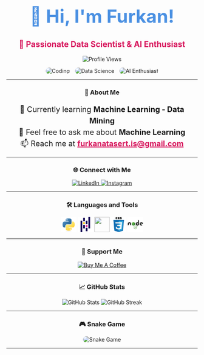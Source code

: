 <h1 align="center" style="font-size: 48px; color: #4a90e2;">👋 Hi, I'm Furkan!</h1>
<h2 align="center" style="color: #d81b60;">🌟 Passionate Data Scientist & AI Enthusiast</h2>

<p align="center">
  <img src="https://komarev.com/ghpvc/?username=furkanatasert&label=Profile%20views&color=0e75b6&style=flat" alt="Profile Views" />
</p>

<div align="center">
  <img src="https://media.giphy.com/media/13HgwGsXF0aiGY/giphy.gif" alt="Coding" width="250" height="150" style="border-radius: 20px; margin-right: 10px;"/>
  <img src="https://media.giphy.com/media/iIqmM5tTjmpOB9mpbn/giphy.gif" alt="Data Science" width="250" height="150" style="border-radius: 20px; margin-right: 10px;"/>
  <img src="https://media.giphy.com/media/26tn33aiTi1jkl6H6/giphy.gif" alt="AI Enthusiast" width="250" height="150" style="border-radius: 20px;"/>
</div>

---

<h3 align="center" style="animation: bounce 1.5s infinite;">🚀 About Me</h3>
<p align="center" style="font-size: 20px; line-height: 1.5;">
  🌱 Currently learning <strong>Machine Learning - Data Mining</strong><br>
  💬 Feel free to ask me about <strong>Machine Learning</strong><br>
  📫 Reach me at <strong><a href="mailto:furkanatasert.is@gmail.com" style="color: #d81b60;">furkanatasert.is@gmail.com</a></strong>
</p>

---

<h3 align="center" style="animation: bounce 1.5s infinite;">🌐 Connect with Me</h3>
<p align="center">
  <a href="https://linkedin.com/in/furkan-atasert-33477b1a1/" target="_blank">
    <img src="https://raw.githubusercontent.com/rahuldkjain/github-profile-readme-generator/master/src/images/icons/Social/linked-in-alt.svg" alt="LinkedIn" height="30" width="40" />
  </a>
  <a href="https://instagram.com/furkan.atasert" target="_blank">
    <img src="https://raw.githubusercontent.com/rahuldkjain/github-profile-readme-generator/master/src/images/icons/Social/instagram.svg" alt="Instagram" height="30" width="40" />
  </a>
</p>

---

<h3 align="center" style="animation: bounce 1.5s infinite;">🛠 Languages and Tools</h3>
<p align="center">
  <a href="https://www.python.org" target="_blank"><img src="https://raw.githubusercontent.com/devicons/devicon/master/icons/python/python-original.svg" width="40" height="40" /></a>
  <a href="https://pandas.pydata.org/" target="_blank"><img src="https://raw.githubusercontent.com/devicons/devicon/2ae2a900d2f041da66e950e4d48052658d850630/icons/pandas/pandas-original.svg" width="40" height="40" /></a>
  <a href="https://scikit-learn.org/" target="_blank"><img src="https://upload.wikimedia.org/wikipedia/commons/0/05/Scikit_learn_logo_small.svg" width="40" height="40" /></a>
  <a href="https://www.w3schools.com/css/" target="_blank"><img src="https://raw.githubusercontent.com/devicons/devicon/master/icons/css3/css3-original-wordmark.svg" width="40" height="40" /></a>
  <a href="https://nodejs.org" target="_blank"><img src="https://raw.githubusercontent.com/devicons/devicon/master/icons/nodejs/nodejs-original-wordmark.svg" width="40" height="40" /></a>
</p>

---

<h3 align="center" style="animation: bounce 1.5s infinite;">💖 Support Me</h3>
<p align="center">
  <a href="https://www.buymeacoffee.com/furkan.atasert" target="_blank">
    <img src="https://cdn.buymeacoffee.com/buttons/v2/default-yellow.png" height="50" width="210" alt="Buy Me A Coffee" />
  </a>
</p>

---

<h3 align="center" style="animation: bounce 1.5s infinite;">📈 GitHub Stats</h3>
<p align="center">
  <img src="https://github-readme-stats.vercel.app/api?username=furkanatasert&show_icons=true&locale=en" alt="GitHub Stats" />
  <img src="https://github-readme-streak-stats.herokuapp.com/?user=furkanatasert&" alt="GitHub Streak" />
</p>

---

<h3 align="center" style="animation: bounce 1.5s infinite;">🎮 Snake Game</h3>
<div align="center">
  <img src="dist/ocean.gif" alt="Snake Game" width="400" style="border-radius: 20px;"/>
</div>

---

<style>
  @keyframes bounce {
    0%, 20%, 50%, 80%, 100% {
      transform: translateY(0);
    }
    40% {
      transform: translateY(-15px);
    }
    60% {
      transform: translateY(-10px);
    }
  }
</style>
